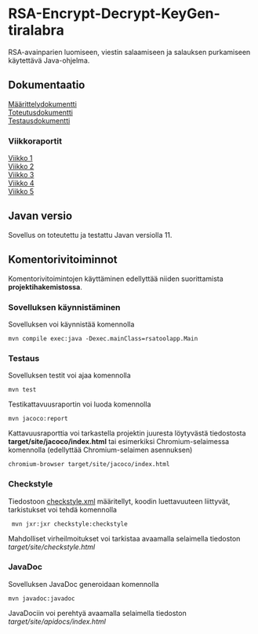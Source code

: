 # RSA-Encrypt-Decrypt-KeyGen-tiralabra

RSA-avainparien luomiseen, viestin salaamiseen ja salauksen purkamiseen käytettävä Java-ohjelma.

## Dokumentaatio
[Määrittelydokumentti](https://github.com/asianomainen/RSA-Encrypt-Decrypt-KeyGen-tiralabra/blob/main/dokumentaatio/maarittelydokumentti.md)  
[Toteutusdokumentti](https://github.com/asianomainen/RSA-Encrypt-Decrypt-KeyGen-tiralabra/blob/main/dokumentaatio/toteutusdokumentti.md)  
[Testausdokumentti](https://github.com/asianomainen/RSA-Encrypt-Decrypt-KeyGen-tiralabra/blob/main/dokumentaatio/testausdokumentti.md)

### Viikkoraportit
[Viikko 1](https://github.com/asianomainen/RSA-Encrypt-Decrypt-KeyGen-tiralabra/blob/main/dokumentaatio/viikkoraportti_vk1.md)  
[Viikko 2](https://github.com/asianomainen/RSA-Encrypt-Decrypt-KeyGen-tiralabra/blob/main/dokumentaatio/viikkoraportti_vk2.md)  
[Viikko 3](https://github.com/asianomainen/RSA-Encrypt-Decrypt-KeyGen-tiralabra/blob/main/dokumentaatio/viikkoraportti_vk3.md)  
[Viikko 4](https://github.com/asianomainen/RSA-Encrypt-Decrypt-KeyGen-tiralabra/blob/main/dokumentaatio/viikkoraportti_vk4.md)  
[Viikko 5](https://github.com/asianomainen/RSA-Encrypt-Decrypt-KeyGen-tiralabra/blob/main/dokumentaatio/viikkoraportti_vk5.md)  

## Javan versio

Sovellus on toteutettu ja testattu Javan versiolla 11.

## Komentorivitoiminnot

Komentorivitoimintojen käyttäminen edellyttää niiden suorittamista **projektihakemistossa**.

### Sovelluksen käynnistäminen

Sovelluksen voi käynnistää komennolla

```
mvn compile exec:java -Dexec.mainClass=rsatoolapp.Main
```

### Testaus

Sovelluksen testit voi ajaa komennolla

```
mvn test
```

Testikattavuusraportin voi luoda komennolla

```
mvn jacoco:report
```

Kattavuusraporttia voi tarkastella projektin juuresta löytyvästä tiedostosta **target/site/jacoco/index.html** tai esimerkiksi Chromium-selaimessa komennolla (edellyttää Chromium-selaimen asennuksen)

```
chromium-browser target/site/jacoco/index.html
```

### Checkstyle

Tiedostoon [checkstyle.xml](https://github.com/asianomainen/RSA-Encrypt-Decrypt-KeyGen-tiralabra/blob/main/RSAtool/checkstyle.xml) määritellyt, koodin luettavuuteen liittyvät, tarkistukset voi tehdä komennolla

```
 mvn jxr:jxr checkstyle:checkstyle
```

Mahdolliset virheilmoitukset voi tarkistaa avaamalla selaimella tiedoston _target/site/checkstyle.html_


### JavaDoc

Sovelluksen JavaDoc generoidaan komennolla

```
mvn javadoc:javadoc
```

JavaDociin voi perehtyä avaamalla selaimella tiedoston _target/site/apidocs/index.html_
